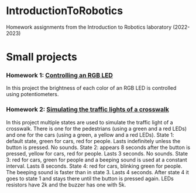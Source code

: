 # IntroductionToRobotics
Homework assignments from the Introduction to Robotics laboratory (2022-2023)
# Small projects
### Homework 1: [Controlling an RGB LED](/Lab2)
In this project the brightness of each color of an RGB LED is controlled using potentiometers.

### Homework 2: [Simulating the traffic lights of a crosswalk](/Lab3)
In this project multiple states are used to simulate the traffic light of a crosswalk. There is one for the pedestrians (using a green and a red LEDs) 
and one for the cars (using a green, a yellow and a red LEDs).
State 1: default state, green for cars, red for people. Lasts indefinitely unless the button is pressed. No sounds.
State 2: appears 8 seconds after the button is pressed, yellow for cars, red for people. Lasts 3 seconds. No sounds.
State 3: red for cars, green for people and a beeping sound is used at a constant interval. Lasts 8 seconds.
State 4: red for cars, blinking green for people. The beeping sound is faster than in state 3. Lasts 4 seconds.
After state 4 it goes to state 1 and stays there until the button is pressed again.
LEDs resistors have 2k and the buzzer has one with 5k.

